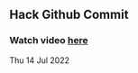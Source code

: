 
 ## Hack Github Commit 
 ### Watch video <a href="https://www.youtube.com">here</a> 
 Thu 14 Jul 2022 

